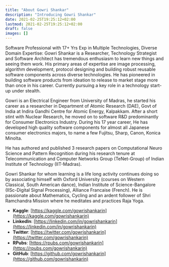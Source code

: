 ```yaml
---
title: "About Gowri Shankar"
description: "Introducing Gowri Shankar"
date: 2021-02-25T19:25:12+02:00
lastmod: 2021-02-25T19:25:12+02:00
draft: false
images: []
---
```


Software Professional with 17+ Yrs Exp in Multiple Technologies, Diverse Domain Expertise:
Gowri Shankar is a Researcher, Technology Strategist and Software Architect has tremendous enthusiasm to learn new things and seeing them work. His primary areas of expertise are image processing, algorithm development, protocol designing and building robust reusable software components across diverse technologies. He has pioneered in building software products from ideation to release to market stage more than once in his career. Currently pursuing a key role in a technology start-up under stealth.

Gowri is an Electrical Engineer from University of Madras, he started his career as a researcher in Department of Atomic Research (DAE), Govt of India at Indira Gandhi Centre for Atomic Energy, Kalpakkam. After a short stint with Nuclear Research, he moved on to software R&D predominantly for Consumer Electronics Industry. During his 17 year career, He has developed high quality software components for almost all Japanese consumer electronics majors, to name a few Fujitsu, Sharp, Canon, Konica Minolta.

He has authored and published 3 research papers on Computational Neuro Science and Pattern Recognition during his research tenure at Telecommunication and Computer Networks Group (TeNet-Group) of Indian Institute of Technology (IIT-Madras).

Gowri Shankar for whom learning is a life long activity continues doing so by associating himself with Oxford University (courses on Western Classical, South American dance), Indian Institute of Science-Bangalore (IISc-Digital Signal Processing), Alliance Francaise (French). He is passionate about Mathematics, Cycling and an ardent follower of Shri Ramchandra Mission where he meditates and practices Raja Yoga. 


 - **Kaggle**: [https://kaggle.com/gowrishankarin](https://kaggle.com/gowrishankarin)
 - **LinkedIn**: [https://linkedin.com/in/gowrishankarin](https://linkedin.com/in/gowrishankarin)
 - **Twitter**: [https://twitter.com/gowrishankarin](https://twitter.com/gowrishankarin)
 - **RPubs**: [https://rpubs.com/gowrishankarin](https://rpubs.com/gowrishankarin)
 - **GitHub**: [https://github.com/gowrishankarin](https://github.com/gowrishankarin)